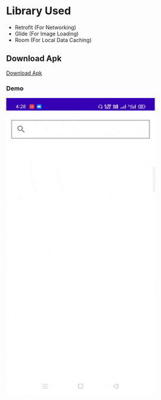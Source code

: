 # Library Used

<ul>
  <li>Retrofit (For Networking) </li>
  <li>Glide (For Image Loading) </li>
  <li>Room (For Local Data Caching)</li>
</ul>


## Download Apk

<a href="app/apk/AvishekThapa1997.apk">Download Apk</a>

### Demo

<img src="app/demo/WednesdayAppDemo.gif" height="800" width="400"/>


